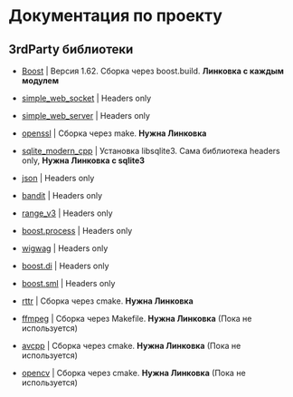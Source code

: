 # Документация по проекту


## 3rdParty библиотеки

* [Boost](http://www.boost.org/) | Версия 1.62. Сборка через boost.build. **Линковка с каждым модулем**
* [simple_web_socket](https://github.com/eidheim/Simple-WebSocket-Server) | Headers only
* [simple_web_server](https://github.com/eidheim/Simple-Web-Server) | Headers only
* [openssl](https://github.com/openssl/openssl) | Сборка через make. **Нужна Линковка**
* [sqlite_modern_cpp](https://github.com/aminroosta/sqlite_modern_cpp) | Установка libsqlite3. Сама библиотека headers only, **Нужна Линковка c sqlite3**
* [json](https://github.com/nlohmann/json) | Headers only
* [bandit](https://github.com/banditcpp/bandit) | Headers only
* [range_v3](https://github.com/ericniebler/range-v3) | Headers only
* [boost.process](https://github.com/BorisSchaeling/boost-process) | Headers only
* [wigwag](https://github.com/koplyarov/wigwag) | Headers only
* [boost.di](https://github.com/boost-experimental/di) | Headers only
* [boost.sml](https://github.com/boost-experimental/sml) | Headers only
* [rttr](https://github.com/rttrorg/rttr) | Сборка через cmake. **Нужна Линковка**

* [ffmpeg](https://github.com/FFmpeg/FFmpeg) | Сборка через Makefile. **Нужна Линковка** (Пока не используется)
* [avcpp](https://github.com/h4tr3d/avcpp) | Сборка через cmake. **Нужна Линковка** (Пока не используется)
* [opencv](https://github.com/opencv/opencv) | Сборка через cmake. **Нужна Линковка** (Пока не используется)